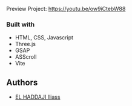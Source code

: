 Preview Project: https://youtu.be/ow9iCtebW88

### Built with <a name="builtwith"></a>

- HTML, CSS, Javascript
- Three.js
- GSAP
- ASScroll
- Vite

## Authors

- [EL HADDAJI Iliass](https://github.com/Permouda)
